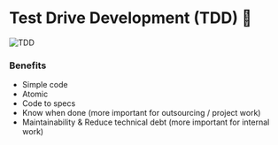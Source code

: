 # Test Drive Development (TDD) :taco:

![TDD](https://brainhub.eu/blog/wp-content/uploads/2018/12/test-driven-development-tdd-cycle.jpg)

### Benefits
- Simple code
- Atomic
- Code to specs
- Know when done (more important for outsourcing / project work)
- Maintainability & Reduce technical debt (more important for internal work)